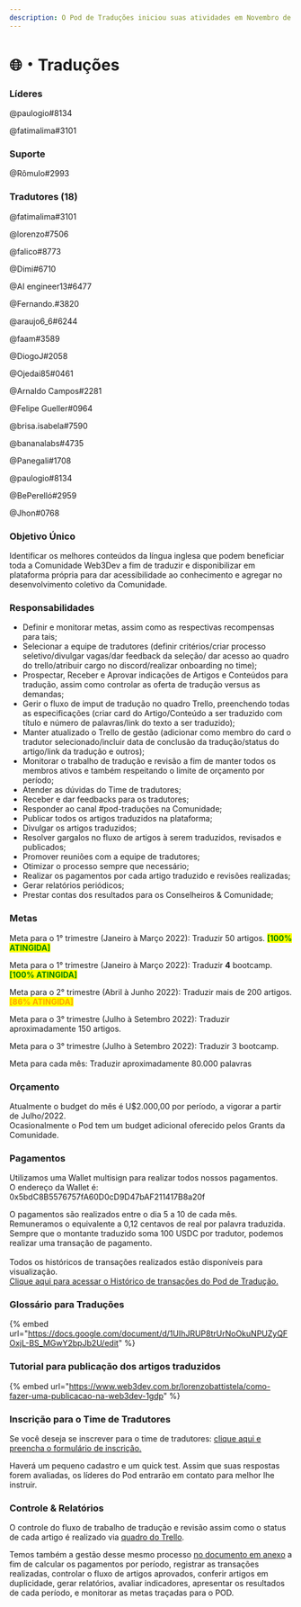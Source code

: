 ```yaml
---
description: O Pod de Traduções iniciou suas atividades em Novembro de 2021.
---
```


# 🌐・Traduções

### Líderes

@paulogio#8134

@fatimalima#3101

### Suporte

@Rômulo#2993&#x20;

### Tradutores (18)

@fatimalima#3101

@lorenzo#7506

@falico#8773

@Dimi#6710

@AI engineer13#6477

@Fernando.#3820

@araujo6\_6#6244

@faam#3589

@DiogoJ#2058

@Ojedai85#0461

@Arnaldo Campos#2281

@Felipe Gueller#0964

@brisa.isabela#7590

@bananalabs#4735

@Panegali#1708

@paulogio#8134

@BePerelló#2959

@Jhon#0768

### Objetivo Único

Identificar os melhores conteúdos da língua inglesa que podem beneficiar toda a Comunidade Web3Dev a fim de traduzir e disponibilizar em plataforma própria para dar acessibilidade ao conhecimento e agregar no desenvolvimento coletivo da Comunidade.

### Responsabilidades

* Definir e monitorar metas, assim como as respectivas recompensas para tais;
* Selecionar a equipe de tradutores (definir critérios/criar processo seletivo/divulgar vagas/dar feedback da seleção/ dar acesso ao quadro do trello/atribuir cargo no discord/realizar onboarding no time);
* Prospectar, Receber e Aprovar indicações de Artigos e Conteúdos para tradução, assim como controlar as oferta de tradução versus as demandas;
* Gerir o fluxo de imput de tradução no quadro Trello, preenchendo todas as especificações (criar card do Artigo/Conteúdo a ser traduzido com título e número de palavras/link do texto a ser traduzido);
* Manter atualizado o Trello de gestão (adicionar como membro do card o tradutor selecionado/incluir data de conclusão da tradução/status do artigo/link da tradução e outros);
* Monitorar o trabalho de tradução e revisão a fim de manter todos os membros ativos e também respeitando o limite de orçamento por período;
* Atender as dúvidas do Time de tradutores;
* Receber e dar feedbacks para os tradutores;
* Responder ao canal #pod-traduções na Comunidade;
* Publicar todos os artigos traduzidos na plataforma;
* Divulgar os artigos traduzidos;
* Resolver gargalos no fluxo de artigos à serem traduzidos, revisados e publicados;
* Promover reuniões com a equipe de tradutores;
* Otimizar o processo sempre que necessário;
* Realizar os pagamentos por cada artigo traduzido e revisões realizadas;
* Gerar relatórios periódicos;
* Prestar contas dos resultados para os Conselheiros & Comunidade;

### Metas

Meta para o 1° trimestre (Janeiro à Março 2022): Traduzir 50 artigos. <mark style="color:green;">**\[100% ATINGIDA]**</mark>

Meta para o 1° trimestre (Janeiro à Março 2022): Traduzir **4** bootcamp. <mark style="color:green;">**\[100% ATINGIDA]**</mark>

Meta para o 2° trimestre (Abril à Junho 2022): Traduzir mais de 200 artigos. <mark style="color:orange;">**\[86% ATINGIDA]**</mark>

Meta para o 3° trimestre (Julho à Setembro 2022): Traduzir aproximadamente 150 artigos.&#x20;

Meta para o 3° trimestre (Julho à Setembro 2022): Traduzir <mark style="color:blue;"></mark> 3 bootcamp.

Meta para cada mês: Traduzir aproximadamente 80.000 palavras

### Orçamento

Atualmente o budget do mês é U$2.000,00 por período, a vigorar a partir de Julho/2022.\
Ocasionalmente o Pod tem um budget adicional oferecido pelos Grants da Comunidade.

### Pagamentos

Utilizamos uma Wallet multisign para realizar todos nossos pagamentos.\
O endereço da Wallet é: 0x5bdC8B5576757fA60D0cD9D47bAF211417B8a20f

O pagamentos são realizados entre o dia 5 a 10 de cada mês.\
Remuneramos o equivalente a 0,12 centavos de real por palavra traduzida.\
Sempre que o montante traduzido soma 100 USDC por tradutor, podemos realizar uma transação de pagamento.\
\
Todos os históricos de transações realizados estão disponíveis para visualização.\
[Clique aqui para acessar o Histórico de transações do Pod de Tradução.](https://gnosis-safe.io/app/matic:0x5bdC8B5576757fA60D0cD9D47bAF211417B8a20f/transactions/history)

### Glossário para Traduções

{% embed url="https://docs.google.com/document/d/1UIhJRUP8trUrNoOkuNPUZyQFOxjL-BS_MGwY2bpJb2U/edit" %}

### Tutorial para publicação dos artigos traduzidos

{% embed url="https://www.web3dev.com.br/lorenzobattistela/como-fazer-uma-publicacao-na-web3dev-1gdp" %}

### Inscrição para o Time de Tradutores

Se você deseja se inscrever para o time de tradutores: [clique aqui e preencha o formulário de inscrição.](https://docs.google.com/forms/d/e/1FAIpQLSd5k719FWqzMGPx8DZSy4I5U6FEcRzN7l9--x1cq6hYnFJ8gQ/viewform)&#x20;

Haverá um pequeno cadastro e um quick test. Assim que suas respostas forem avaliadas, os líderes do Pod entrarão em contato para melhor lhe instruir.

### Controle & Relatórios

O controle do fluxo de trabalho de tradução e revisão assim como o status de cada artigo é realizado via [quadro do Trello](https://trello.com/b/trhPXGV5/translations).

Temos também a gestão desse mesmo processo [no documento em anexo](https://docs.google.com/spreadsheets/d/1bOpQc8de6phDiuTxVfqiRw8l2-SYSz7lyXU8ZiY8im8/edit?usp=sharing) a fim de calcular os pagamentos por período, registrar as transações realizadas, controlar o fluxo de artigos aprovados, conferir artigos em duplicidade, gerar relatórios, avaliar indicadores, apresentar os resultados de cada período, e monitorar as metas traçadas para o POD.
